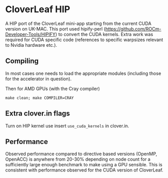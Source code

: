 # CloverLeaf HIP

A HIP port of the CloverLeaf mini-app starting from the current CUDA version on UK-MAC. This port used hipify-perl (https://github.com/ROCm-Developer-Tools/HIPIFY) to convert the CUDA kernels. Extra work was required for CUDA specific code (references to specific warpsizes relevant to Nvidia hardware etc.).

## Compiling

In most cases one needs to load the appropriate modules (including those for the accelerator in question).

Then for AMD GPUs (with the Cray compiler)

```
make clean; make COMPILER=CRAY
```

## Extra clover.in flags

Turn on HIP kernel use insert `use_cuda_kernels` in clover.in.

## Performance

Observed performance compared to directive based versions (OpenMP, OpenACC) is anywhere from 20-30% depending on node count for a sufficiently large enough benchmark to make using a GPU sensible. This is consistent with performance observed for the CUDA version of CloverLeaf.
